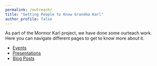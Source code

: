 ```yaml
---
permalink: /outreach/
title: "Getting People to Know Grandma Karl"
author_profile: false
---
```


As part of the Mormor Karl project, we have done some ourteach work. Here you can navigate different pages to get to know more about it.

- [Events](./events/)
- [Presentations](./presentations/)
- [Blog Posts](./blog/)